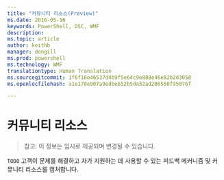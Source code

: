 ```yaml
---
title: "커뮤니티 리소스(Preview)"
ms.date: 2016-05-16
keywords: PowerShell, DSC, WMF
description: 
ms.topic: article
author: keithb
manager: dongill
ms.prod: powershell
ms.technology: WMF
translationtype: Human Translation
ms.sourcegitcommit: 1f6f18e46537d4b9f5e64c9e808e46e82b2d3050
ms.openlocfilehash: a1e178e907a9edbe652b5da32ad286550f95076f

---
```


# 커뮤니티 리소스 #
> 참고: 이 정보는 임시로 제공되며 변경될 수 있습니다.


`TODO` 고객이 문제를 해결하고 자가 지원하는 데 사용할 수 있는 피드백 메커니즘 및 커뮤니티 리소스를 캡처합니다.



<!--HONumber=Aug16_HO3-->


